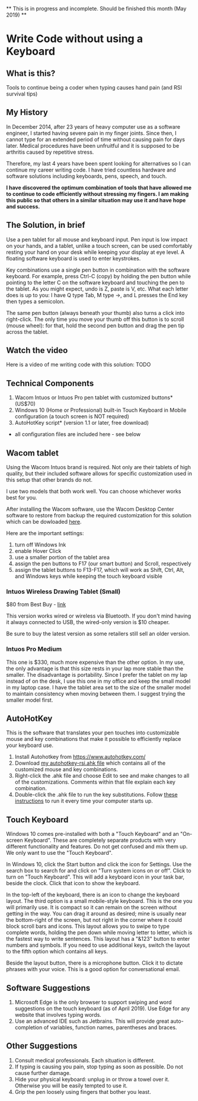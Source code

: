 ** This is in progress and incomplete. Should be finished this month (May 2019) **

# Write Code without using a Keyboard

## What is this?
Tools to continue being a coder when typing causes hand pain (and RSI survival tips)

## My History
In December 2014, after 23 years of heavy computer use as a software engineer, I started having severe pain in my finger joints. Since then, I cannot type for an extended period of time without causing pain for days later. Medical procedures have been unfruitful and it is supposed to be arthritis caused by repetitive stress. 

Therefore, my last 4 years have been spent looking for alternatives so I can continue my career writing code. I have tried countless hardware and software solutions including keyboards, pens, speech, and touch.

**I have discovered the optimum combination of tools that have allowed me to continue to code efficiently without stressing my fingers. I am making this public so that others in a similar situation may use it and have hope and success.**

## The Solution, in brief

Use a pen tablet for all mouse and keyboard input. Pen input is low impact on your hands, and a tablet, unlike a touch screen, can be used comfortably resting your hand on your desk while keeping your display at eye level. A floating software keyboard is used to enter keystrokes. 

Key combinations use a single pen button in combination with the software keyboard. For example, press Ctrl-C (copy) by holding the pen button while pointing to the letter C on the software keyboard and touching the pen to the tablet. As you might expect, undo is Z, paste is V, etc. What each letter does is up to you: I have Q type Tab, M type ->, and L presses the End key then types a semicolon.

The same pen button (always beneath your thumb) also turns a click into right-click. The only time you move your thumb off this button is to scroll (mouse wheel): for that, hold the second pen button and drag the pen tip across the tablet.

## Watch the video

Here is a video of me writing code with this solution: TODO

## Technical Components

1. Wacom Intuos or Intuos Pro pen tablet with customized buttons* (US$70)
1. Windows 10 (Home or Professional) built-in Touch Keyboard in Mobile configuration (a touch screen is NOT required)
1. AutoHotKey script* (version 1.1 or later, free download)

* all configuration files are included here - see below

## Wacom tablet

Using the Wacom Intuos brand is required. Not only are their tablets of high quality, but their included software allows for specific customization used in this setup that other brands do not.

I use two models that both work well. You can choose whichever works best for you.

After installing the Wacom software, use the Wacom Desktop Center software to restore from backup the required customization for this solution which can be dowloaded [here](https://raw.githubusercontent.com/tmey2016/rsi/master/Backup.wacomprefs).

Here are the important settings:

1. turn off Windows Ink
1. enable Hover Click
1. use a smaller portion of the tablet area
1. assign the pen buttons to F17 (our smart button) and Scroll, respectively
1. assign the tablet buttons to F13-F17, which will work as Shift, Ctrl, Alt, and Windows keys while keeping the touch keyboard visible


### Intuos Wireless Drawing Tablet (Small) 

$80 from Best Buy - [link](https://www.bestbuy.com/site/wacom-intuos-wireless-graphic-tablet-small-with-3-bonus-software-included-black/6196634.p?skuId=6196634)

This version works wired or wireless via Bluetooth. If you don't mind having it always connected to USB, the wired-only version is $10 cheaper.

Be sure to buy the latest version as some retailers still sell an older version.


### Intuos Pro Medium

This one is $330, much more expensive than the other option. In my use, the only advantage is that this size rests in your lap more stable than the smaller. The disadvantage is portability. Since I prefer the tablet on my lap instead of on the desk, I use this one in my office and keep the small model in my laptop case. I have the tablet area set to the size of the smaller model to maintain consistency when moving between them. I suggest trying the smaller model first.

## AutoHotKey

This is the software that translates your pen touches into customizable mouse and key combinations that make it possible to efficiently replace your keyboard use. 

1. Install Autohotkey from https://www.autohotkey.com/
1. Download [my autohotkey-rsi.ahk file](https://raw.githubusercontent.com/tmey2016/rsi/master/autohotkey-rsi.ahk) which contains all of the customized mouse and key combinations. 
1. Right-click the .ahk file and choose Edit to see and make changes to all of the customizations. Comments within that file explain each key combination.
1. Double-click the .ahk file to run the key substitutions. Follow [these instructions](https://autohotkey.com/docs/FAQ.htm#Startup) to run it every time your computer starts up.

## Touch Keyboard

Windows 10 comes pre-installed with both a "Touch Keyboard" and an "On-screen Keyboard". These are completely separate products with very different functionality and features. Do not get confused and mix them up. We only want to use the "Touch Keyboard".

In Windows 10, click the Start button and click the icon for Settings. Use the search box to search for and click on "Turn system icons on or off". Click to turn on "Touch Keyboard". This will add a keyboard icon in your task bar, beside the clock. Click that icon to show the keyboard.

In the top-left of the keyboard, there is an icon to change the keyboard layout. The third option is a small mobile-style keyboard. This is the one you will primarily use. It is compact so it can remain on the screen without getting in the way. You can drag it around as desired; mine is usually near the bottom-right of the screen, but not right in the corner where it could block scroll bars and icons. This layout allows you to swipe to type complete words, holding the pen down while moving letter to letter, which is the fastest way to write sentences. This layout has a "&123" button to enter numbers and symbols. If you need to use additional keys, switch the layout to the fifth option which contains all keys. 

Beside the layout button, there is a microphone button. Click it to dictate phrases with your voice. This is a good option for conversational email.

## Software Suggestions
1. Microsoft Edge is the only browser to support swiping and word suggestions on the touch keyboard (as of April 2019). Use Edge for any website that involves typing words.
1. Use an advanced IDE such as Jetbrains. This will provide great auto-completion of variables, function names, parentheses and braces. 

## Other Suggestions

1. Consult medical professionals. Each situation is different.
1. If typing is causing you pain, stop typing as soon as possible. Do not cause further damage.
1. Hide your physical keyboard: unplug in or throw a towel over it. Otherwise you will be easily tempted to use it.
1. Grip the pen loosely using fingers that bother you least.

